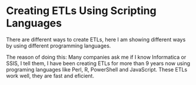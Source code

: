 # Creating ETLs Using Scripting Languages
There are different ways to create ETLs, here I am showing different ways by using different programming languages.

The reason of doing this: 
Many companies ask me if I know Informatica or SSIS, I tell them, I have been creating ETLs for more than 9 years now using programing languages like Perl, R, PowerShell and JavaScript.
These ETLs work well, they are fast and eficient. 

